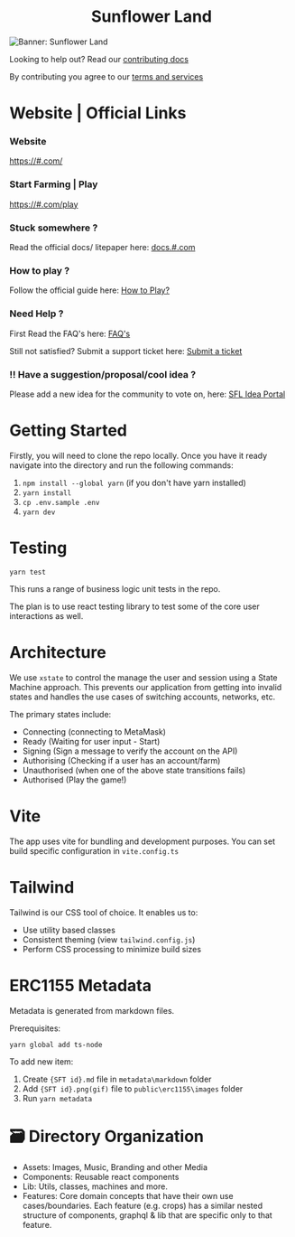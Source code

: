 <h1 align="center">Sunflower Land</h1>

![Banner: Sunflower Land](https://user-images.githubusercontent.com/11745561/150654347-cb1abc19-28d6-4714-b21a-eafffaa59785.png)

Looking to help out? Read our [contributing docs](https://github.com/#/#/blob/main/docs/CONTRIBUTING.md)

By contributing you agree to our [terms and services](https://docs.#.com/support/terms-of-service)

# Website | Official Links

### Website

[https://#.com/](https://#.com/)

### Start Farming | Play

[https://#.com/play](https://#.com/play)

### Stuck somewhere ?

Read the official docs/ litepaper here: [docs.#.com](https://docs.#.com/)

### How to play ?

Follow the official guide here: [How to Play?](https://docs.#.com/getting-started/how-to-play)

### Need Help ?

First Read the FAQ's here: [FAQ's](https://#.com/support/solutions/101000195014)

Still not satisfied? Submit a support ticket here: [Submit a ticket](https://sunflowerland.freshdesk.com/support/tickets/new)

### ‼️ Have a suggestion/proposal/cool idea ?

Please add a new idea for the community to vote on, here: [SFL Idea Portal](https://#.ideas.aha.io/)

# Getting Started

Firstly, you will need to clone the repo locally. Once you have it ready navigate into the directory and run the following commands:

1. `npm install --global yarn` (if you don't have yarn installed)
2. `yarn install`
3. `cp .env.sample .env`
4. `yarn dev`

# Testing

`yarn test`

This runs a range of business logic unit tests in the repo.

The plan is to use react testing library to test some of the core user interactions as well.

# Architecture

We use `xstate` to control the manage the user and session using a State Machine approach. This prevents our application from getting into invalid states and handles the use cases of switching accounts, networks, etc.

The primary states include:

- Connecting (connecting to MetaMask)
- Ready (Waiting for user input - Start)
- Signing (Sign a message to verify the account on the API)
- Authorising (Checking if a user has an account/farm)
- Unauthorised (when one of the above state transitions fails)
- Authorised (Play the game!)

# Vite

The app uses vite for bundling and development purposes. You can set build specific configuration in `vite.config.ts`

# Tailwind

Tailwind is our CSS tool of choice. It enables us to:

- Use utility based classes
- Consistent theming (view `tailwind.config.js`)
- Perform CSS processing to minimize build sizes

# ERC1155 Metadata

Metadata is generated from markdown files.

Prerequisites:

`yarn global add ts-node`

To add new item:

1. Create `{SFT id}.md` file in `metadata\markdown` folder
2. Add `{SFT id}.png(gif)` file to `public\erc1155\images` folder
3. Run `yarn metadata`

# 🗃️ Directory Organization

- Assets: Images, Music, Branding and other Media
- Components: Reusable react components
- Lib: Utils, classes, machines and more.
- Features: Core domain concepts that have their own use cases/boundaries.
  Each feature (e.g. crops) has a similar nested structure of components, graphql & lib that are specific only to that feature.
